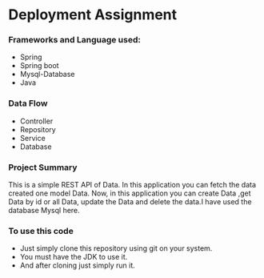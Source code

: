 # Deployment Assignment

### Frameworks and Language used:
- Spring
- Spring boot
- Mysql-Database
- Java

### Data Flow
- Controller
- Repository
- Service
- Database
### Project Summary
This is a simple REST API of Data. In this application you can fetch the data created one model Data. Now, in this application you can create Data ,get Data by id or all Data, update the Data and delete the data.I have used the database Mysql here.

### To use this code
- Just simply clone this repository using git on your system.
- You must have the JDK to use it.
- And after cloning just simply run it.